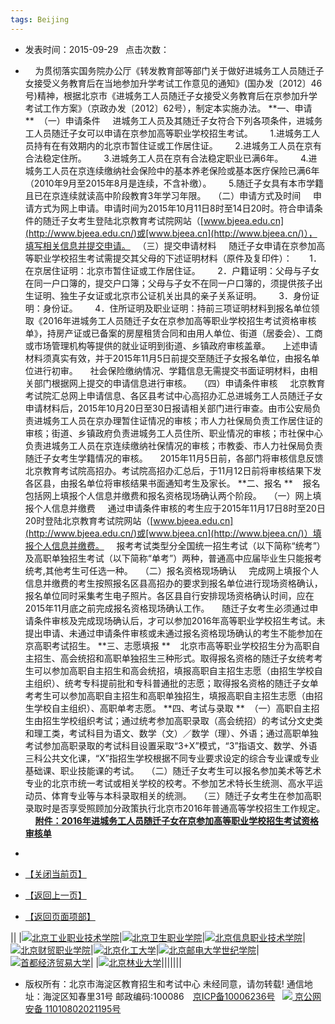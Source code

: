 ```yaml
---
tags: Beijing
---
```



-   发表时间：2015-09-29   点击次数：
      
-       为贯彻落实国务院办公厅《转发教育部等部门关于做好进城务工人员随迁子女接受义务教育后在当地参加升学考试工作意见的通知》(国办发〔2012〕46号)精神，根据北京市《进城务工人员随迁子女接受义务教育后在京参加升学考试工作方案》（京政办发〔2012〕62号），制定本实施办法。
    **一、申请
    **  （一）申请条件
        进城务工人员及其随迁子女符合下列各项条件，进城务工人员随迁子女可以申请在京参加高等职业学校招生考试。
          1.进城务工人员持有在有效期内的北京市暂住证或工作居住证。
          2.进城务工人员在京有合法稳定住所。
          3.进城务工人员在京有合法稳定职业已满6年。
          4.进城务工人员在京连续缴纳社会保险中的基本养老保险或基本医疗保险已满6年（2010年9月至2015年8月是连续，不含补缴）。
          5.随迁子女具有本市学籍且已在京连续就读高中阶段教育3年学习年限。
      （二）申请方式及时间
        申请方式为网上申请。申请时间为2015年10月11日8时至14日20时。符合申请条件的随迁子女考生登陆北京教育考试院网站（[www.bjeea.edu.cn](http://www.bjeea.edu.cn/)或[www.bjeea.cn](http://www.bjeea.cn/)），填写相关信息并提交申请。
      （三）提交申请材料
        随迁子女申请在京参加高等职业学校招生考试需提交其父母的下述证明材料（原件及复印件）：
          1．在京居住证明：北京市暂住证或工作居住证。
          2．户籍证明：父母与子女在同一户口簿的，提交户口簿；父母与子女不在同一户口簿的，须提供孩子出生证明、独生子女证或北京市公证机关出具的亲子关系证明。
          3．身份证明：身份证。
          4．住所证明及职业证明：持前三项证明材料到报名单位领取《2016年进城务工人员随迁子女在京参加高等职业学校招生考试资格审核单》，持房产证或已备案的房屋租赁合同和由用人单位、街道（居委会）、工商或市场管理机构等提供的就业证明到街道、乡镇政府审核盖章。
        上述申请材料须真实有效，并于2015年11月5日前提交至随迁子女报名单位，由报名单位进行初审。
        社会保险缴纳情况、学籍信息无需提交书面证明材料，由相关部门根据网上提交的申请信息进行审核。
      （四）申请条件审核
        北京教育考试院汇总网上申请信息、各区县考试中心高招办汇总进城务工人员随迁子女申请材料后，2015年10月20日至30日报请相关部门进行审查。由市公安局负责进城务工人员在京办理暂住证情况的审核；市人力社保局负责工作居住证的审核；街道、乡镇政府负责进城务工人员住所、职业情况的审核；市社保中心负责进城务工人员在京连续缴纳社保情况的审核；市教委、市人力社保局负责随迁子女考生学籍情况的审核。
        2015年11月5日前，各部门将审核信息反馈北京教育考试院高招办。考试院高招办汇总后，于11月12日前将审核结果下发各区县，由报名单位将审核结果书面通知考生及家长。
    **二、报名
    **    报名包括网上填报个人信息并缴费和报名资格现场确认两个阶段。
      （一）网上填报个人信息并缴费
        通过申请条件审核的考生应于2015年11月17日8时至20日20时登陆北京教育考试院网站（[www.bjeea.edu.cn](http://www.bjeea.edu.cn/)或[www.bjeea.cn](http://www.bjeea.cn/)）填报个人信息并缴费。
        报考考试类型分全国统一招生考试（以下简称“统考”）及高职单独招生考试（以下简称“单考”）两种，普通高中应届毕业生只能报考统考,其他考生可任选一种。
      （二）报名资格现场确认
        完成网上填报个人信息并缴费的考生按照报名区县高招办的要求到报名单位进行现场资格确认，报名单位同时采集考生电子照片。各区县自行安排现场资格确认时间，应在2015年11月底之前完成报名资格现场确认工作。
        随迁子女考生必须通过申请条件审核及完成现场确认后，才可以参加2016年高等职业学校招生考试。未提出申请、未通过申请条件审核或未通过报名资格现场确认的考生不能参加在京高职考试招生。
    **三、志愿填报
    **    北京市高等职业学校招生分为高职自主招生、高会统招和高职单独招生三种形式。取得报名资格的随迁子女统考考生可以参加高职自主招生和高会统招，填报高职自主招生志愿（由招生学校自主组织）、统考专科提前批和专科普通批的志愿；取得报名资格的随迁子女单考考生可以参加高职自主招生和高职单独招生，填报高职自主招生志愿（由招生学校自主组织）、高职单考志愿。
    **四、考试与录取
    **  （一）高职自主招生由招生学校组织考试；通过统考参加高职录取（高会统招）的考试分文史类和理工类，考试科目为语文、数学（文）／数学（理）、外语；通过高职单独考试参加高职录取的考试科目设置采取“3+X”模式，“3”指语文、数学、外语三科公共文化课，“X”指招生学校根据不同专业要求设定的综合专业课或专业基础课、职业技能课的考试。
      （二）随迁子女考生可以报名参加美术等艺术专业的北京市统一考试或相关学校的校考。不参加艺术特长生统测、高水平运动员、体育专业等与本科录取相关的统测。
      （三）随迁子女考生在参加高职录取时是否享受照顾加分政策执行北京市2016年普通高等学校招生工作规定。
        **[附件：2016年进城务工人员随迁子女在京参加高等职业学校招生考试资格审核单](/d/file/putonggaokao/zhengcefagui/2015-09-29/502fe73d51fce52ce4776673efa29b7b.doc)**
-   

-   [【关闭当前页】]()
-   [【返回上一页】](javascript:history.go(-1);)
-   [【返回页面项部】](#)

||
|[![北京工业职业技术学院](/d/file/p/2014-03-10/ecfb66debf319b5145c88b6b3ee8afbb.jpg)](http://www.hdks.gov.cn/e/public/GotoSite?lid=147&url=http%3A%2F%2Fwww.bgy.org.cn)|[![北京卫生职业学院](/d/file/p/2016-03-02/08d5380a51e4157bd7ec15fc087086fd.jpg)](http://www.hdks.gov.cn/e/public/GotoSite?lid=164&url=http%3A%2F%2Fwww.bjwszyxy.com)|[![北京信息职业技术学院](/d/file/p/2016-03-08/72c7d74eedfdc6164d8d6283c8678caa.jpg)](http://www.hdks.gov.cn/e/public/GotoSite?lid=167&url=http%3A%2F%2Fwww.bitc.edu.cn)|[![北京财贸职业学院](/d/file/p/2016-03-09/a575c254129778ab6574fc3bdc3ac171.jpg)](http://www.hdks.gov.cn/e/public/GotoSite?lid=168&url=http%3A%2F%2Fwww.bjczy.edu.cn)|[![北京化工大学](/d/file/p/2016-03-10/3b339315e1f5d569a2cbd2f988a8e539.jpg)](http://www.hdks.gov.cn/e/public/GotoSite?lid=170&url=http%3A%2F%2Fwww.buct.edu.cn)|[![北京邮电大学世纪学院](/d/file/p/2016-03-24/624e681f4f88f1caff68ecdf4539b178.jpg)](http://www.hdks.gov.cn/e/public/GotoSite?lid=171&url=http%3A%2F%2Fwww.ccbupt.cn)|[![首都经济贸易大学](/d/file/p/2016-04-08/eeaa6d6c67da324d30e9033970a76a2b.jpg)](http://www.hdks.gov.cn/e/public/GotoSite?lid=173&url=http%3A%2F%2Fwww.cueb.edu.cn)|
|[![北京林业大学](/d/file/p/2016-05-03/b702e9b9a5c79f9f85ff3d141fb58277.jpg)](http://www.hdks.gov.cn/e/public/GotoSite?lid=174&url=http%3A%2F%2Fwww.bjfu.edu.cn%2F)|||||||

-   版权所有：北京市海淀区教育招生和考试中心 未经同意，请勿转载!
    通信地址：海淀区知春里31号 邮政编码:100086　[京ICP备10006236号](http://www.miibeian.gov.cn/)  
    [![](http://www.hdks.gov.cn/skin/zskszx/images/beian_icon.png) 京公网安备 11010802021195号](http://www.beian.gov.cn/portal/registerSystemInfo?recordcode=11010802021195)


